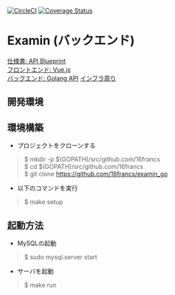 [![CircleCI](https://circleci.com/gh/16francs/examin_go.svg?style=shield)](https://circleci.com/gh/16francs/examin_go)
[![Coverage Status](https://coveralls.io/repos/github/16francs/examin_go/badge.svg?branch=master)](https://coveralls.io/github/16francs/examin_go?branch=master)

# Examin (バックエンド)

[仕様書: API Blueprint](https://github.com/16francs/examin_blueprint)     
[フロントエンド: Vue.js](https://github.com/16francs/examin_vue)     
[バックエンド: Golang API](https://github.com/16francs/examin_go)
[インフラ周り](https://github.com/16francs/examin)

## 開発環境

## 環境構築

* プロジェクトをクローンする

> $ mkdir -p $(GOPATH)/src/github.com/16francs  
> $ cd $(GOPATH)/src/github.com/16francs  
> $ git clone https://github.com/16francs/examin_go

* 以下のコマンドを実行

> $ make setup

## 起動方法

* MySQLの起動

> $ sudo mysql.server start

* サーバを起動

> $ make run
